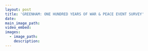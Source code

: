 ```yaml
---
layout: post
title: 'GREENHAM: ONE HUNDRED YEARS OF WAR & PEACE EVENT SURVEY'
date:
main_image_path:
video_embed:
images:
  - image_path:
    description:
---
```

